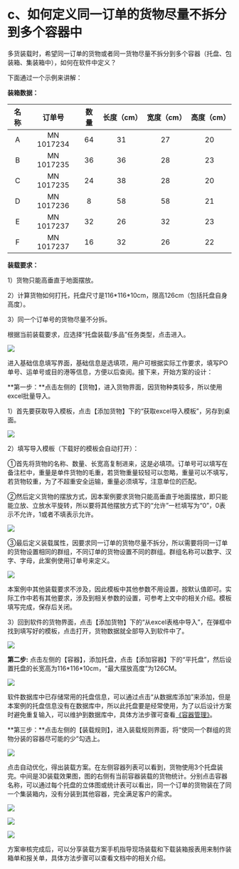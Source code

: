 # c、如何定义同一订单的货物尽量不拆分到多个容器中

多货装载时，希望同一订单的货物或者同一货物尽量不拆分到多个容器（托盘、包装箱、集装箱中），如何在软件中定义？

下面通过一个示例来讲解：

**装箱数据：**

| 名称 | 订单号 | 数量 | 长度（cm） | 宽度（cm） | 高度（cm） |
| :---: | :---: | :---: | :---: | :---: | :---: |
| A | MN 1017234 | 64 | 31 | 27 | 20 |
| B | MN 1017235 | 36 | 36 | 28 | 23 |
| C | MN 1017235 | 24 | 38 | 28 | 20 |
| D | MN 1017236 | 8 | 58 | 58 | 21 |
| E | MN 1017237 | 32 | 26 | 32 | 23 |
| F | MN 1017237 | 16 | 32 | 26 | 22 |

**装载要求：**

1）货物只能高垂直于地面摆放。

2）计算货物如何打托，托盘尺寸是116\*116\*10cm，限高126cm（包括托盘自身高度）。

3）同一个订单号的货物尽量不分拆。

根据当前装载要求，应选择“托盘装载/多品”任务类型，点击进入。

![](../../.gitbook/assets/0%20%2826%29.png)

进入基础信息填写界面，基础信息是选填项，用户可根据实际工作要求，填写PO单号、运单号或目的港等信息，方便以后查阅。接下来，开始方案的设计：

**第一步：**点击左侧的【货物】，进入货物界面，因货物种类较多，所以使用excel批量导入。

1）首先要获取导入模板，点击【添加货物】下的“获取excel导入模板”，另存到桌面。

![](../../.gitbook/assets/1%20%2825%29.png)

2）填写导入模板（下载好的模板会自动打开）：

①首先将货物的名称、数量、长宽高复制进来，这是必填项。订单号可以填写在备注栏中，重量是单件货物的毛重，若货物重量较轻可以忽略，重量可以不填写，若货物较重，为了不超重安全运输，重量必须填写，注意单位的匹配。

②然后定义货物的摆放方式，因本案例要求货物只能高垂直于地面摆放，即只能能立放、立放水平旋转，所以要将其他摆放方式下的“允许”一栏填写为“0”，0表示不允许，1或者不填表示允许。

![](../../.gitbook/assets/2%20%2825%29.png)

③最后定义装载属性，因要求同一订单的货物尽量不拆分，所以需要将同一订单的货物设置相同的群组，不同订单的货物设置不同的群组。群组名称可以数字、汉字、字母，此案例使用订单号来定义。

![](../../.gitbook/assets/3%20%2826%29.png)

本案例中其他装载要求不涉及，因此模板中其他参数不用设置，按默认值即可。实际工作中若有其他要求，涉及到相关参数的设置，可参考上文中的相关介绍。模板填写完成，保存后关闭。

3）回到软件的货物界面，点击【添加货物】下的“从excel表格中导入”，在弹框中找到填写好的模板，点击打开，货物数据就全部导入到软件中了。

![](../../.gitbook/assets/4%20%2825%29.png)

**第二步:** 点击左侧的【容器】，添加托盘，点击【添加容器】下的“平托盘”，然后设置托盘的长宽高为116\*116\*10cm，“最大摆放高度”为126CM。

![](../../.gitbook/assets/5%20%2824%29.png)

软件数据库中已存储常用的托盘信息，可以通过点击“从数据库添加”来添加，但是本案例的托盘信息没有在数据库中，所以此托盘要是经常使用，为了以后设计方案时避免重复输入，可以维护到数据库中，具体方法步骤可查看[《容器管理》]()。

**第三步：**点击左侧的【装载规则】，进入装载规则界面，将“使同一个群组的货物分装的容器尽可能的少”勾选上。

![](../../.gitbook/assets/6%20%2820%29.png)

点击自动优化，得出装载方案。在左侧容器列表可以看到，货物使用3个托盘装完。中间是3D装载效果图，图的右侧有当前容器装载的货物统计。分别点击容器名称，可以通过每个托盘的立体图或统计表可以看出，同一个订单的货物装在了同一个集装箱内，没有分装到其他容器，完全满足客户的需求。

![](../../.gitbook/assets/7%20%2817%29.png)

![](../../.gitbook/assets/8%20%2813%29.png)

![](../../.gitbook/assets/9%20%2810%29.png)

方案审核完成后，可以分享装载方案手机指导现场装载和下载装箱报表用来制作装箱单和报关单，具体方法步骤可以查看文档中的相关介绍。


